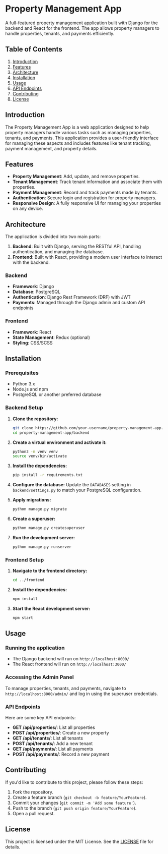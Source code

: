 # Property Management App

A full-featured property management application built with Django for the backend and React for the frontend. The app allows property managers to handle properties, tenants, and payments efficiently.

## Table of Contents

1. [Introduction](#introduction)
2. [Features](#features)
3. [Architecture](#architecture)
4. [Installation](#installation)
5. [Usage](#usage)
6. [API Endpoints](#api-endpoints)
7. [Contributing](#contributing)
8. [License](#license)

## Introduction

The Property Management App is a web application designed to help property managers handle various tasks such as managing properties, tenants, and payments. This application provides a user-friendly interface for managing these aspects and includes features like tenant tracking, payment management, and property details.

## Features

- **Property Management**: Add, update, and remove properties.
- **Tenant Management**: Track tenant information and associate them with properties.
- **Payment Management**: Record and track payments made by tenants.
- **Authentication**: Secure login and registration for property managers.
- **Responsive Design**: A fully responsive UI for managing your properties on any device.

## Architecture

The application is divided into two main parts:

1. **Backend**: Built with Django, serving the RESTful API, handling authentication, and managing the database.
2. **Frontend**: Built with React, providing a modern user interface to interact with the backend.

### Backend

- **Framework**: Django
- **Database**: PostgreSQL
- **Authentication**: Django Rest Framework (DRF) with JWT
- **Payments**: Managed through the Django admin and custom API endpoints

### Frontend

- **Framework**: React
- **State Management**: Redux (optional)
- **Styling**: CSS/SCSS

## Installation

### Prerequisites

- Python 3.x
- Node.js and npm
- PostgreSQL or another preferred database

### Backend Setup

1. **Clone the repository:**

   ```bash
   git clone https://github.com/your-username/property-management-app.git
   cd property-management-app/backend
   ```

2. **Create a virtual environment and activate it:**

   ```bash
   python3 -m venv venv
   source venv/bin/activate
   ```

3. **Install the dependencies:**

   ```bash
   pip install -r requirements.txt
   ```

4. **Configure the database:**
   Update the `DATABASES` setting in `backend/settings.py` to match your PostgreSQL configuration.

5. **Apply migrations:**

   ```bash
   python manage.py migrate
   ```

6. **Create a superuser:**

   ```bash
   python manage.py createsuperuser
   ```

7. **Run the development server:**
   ```bash
   python manage.py runserver
   ```

### Frontend Setup

1. **Navigate to the frontend directory:**

   ```bash
   cd ../frontend
   ```

2. **Install the dependencies:**

   ```bash
   npm install
   ```

3. **Start the React development server:**
   ```bash
   npm start
   ```

## Usage

### Running the application

- The Django backend will run on `http://localhost:8000/`
- The React frontend will run on `http://localhost:3000/`

### Accessing the Admin Panel

To manage properties, tenants, and payments, navigate to `http://localhost:8000/admin/` and log in using the superuser credentials.

### API Endpoints

Here are some key API endpoints:

- **GET /api/properties/**: List all properties
- **POST /api/properties/**: Create a new property
- **GET /api/tenants/**: List all tenants
- **POST /api/tenants/**: Add a new tenant
- **GET /api/payments/**: List all payments
- **POST /api/payments/**: Record a new payment

## Contributing

If you'd like to contribute to this project, please follow these steps:

1. Fork the repository.
2. Create a feature branch (`git checkout -b feature/YourFeature`).
3. Commit your changes (`git commit -m 'Add some feature'`).
4. Push to the branch (`git push origin feature/YourFeature`).
5. Open a pull request.

## License

This project is licensed under the MIT License. See the [LICENSE](LICENSE) file for details.

